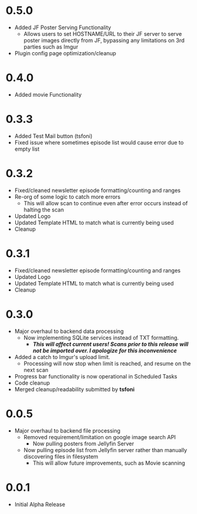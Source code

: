 # 0.5.0
- Added JF Poster Serving Functionality
    - Allows users to set HOSTNAME/URL to their JF server to serve poster images directly from JF, bypassing any limitations on 3rd parties such as Imgur
- Plugin config page optimization/cleanup

# 0.4.0
- Added movie Functionality

# 0.3.3
- Added Test Mail button (tsfoni)
- Fixed issue where sometimes episode list would cause error due to empty list

# 0.3.2
- Fixed/cleaned newsletter episode formatting/counting and ranges
- Re-org of some logic to catch more errors
    - This will allow scan to continue even after error occurs instead of halting the scan
- Updated Logo
- Updated Template HTML to match what is currently being used
- Cleanup

# 0.3.1
- Fixed/cleaned newsletter episode formatting/counting and ranges
- Updated Logo
- Updated Template HTML to match what is currently being used
- Cleanup

# 0.3.0
- Major overhaul to backend data processing
    - Now implementing SQLite services instead of TXT formatting.
        - ***This will affect current users! Scans prior to this release will not be imported over. I apologize for this inconvenience***
- Added a catch to Imgur's upload limit.
    - Processing will now stop when limit is reached, and resume on the next scan
- Progress bar functionality is now operational in Scheduled Tasks
- Code cleanup
- Merged cleanup/readability submitted by **tsfoni**

# 0.0.5
- Major overhaul to backend file processing
    - Removed requirement/limitation on google image search API
        - Now pulling posters from Jellyfin Server
    - Now pulling episode list from Jellyfin server rather than manually discovering files in filesystem
        - This will allow future improvements, such as Movie scanning

# 0.0.1
- Initial Alpha Release
